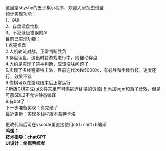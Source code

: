 这里是shyshy的五子棋小程序，欢迎大家捉虫借鉴  
预计实现功能：  
1、GUI  
2、存盘读盘悔棋  
3、不犯低级错误的AI  
目前已实现功能：  
1.点亮棋盘  
2.人机轮流对战，正常判断胜负  
3.存盘读盘，退出时若游戏进行中，则自动存盘  
4.大约是实现了禁手判断，应该没啥问题了  
5.实现了多线程蒙特卡洛，目前迭代次数5000次，有必胜和步数剪枝，速度还行，效果不错    
6.悔棋可以在游戏结束后正常运行  
7.新版GUI完成(ui文件夹里有可供挑选替换的资源)
8.添加bgm和落子音效，但是可恶SDL2不允许静态编译    
9.有bot了！  
下一步准备实现：真完结了  
最近更新：实现多线程版本蒙特卡洛  
 
更改代码后可在vscode里直接使用ctrl+shift+b编译    
**鸣谢：**  
**技术指导：chatGPT**  
**UI设计：终焉吞噬者**
